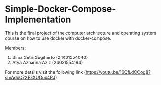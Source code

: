 # Simple-Docker-Compose-Implementation

This is the final project of the computer architecture and operating system course on how to use docker with docker-compose.

Members:
1. Bima Setia Sugiharto (24031554040)
2. Atya Azharina Aziz (24031554194)

For more details visit the following link
(https://youtu.be/16QfLdCCog8?si=AdxC7XFSXUGux4RJ)
